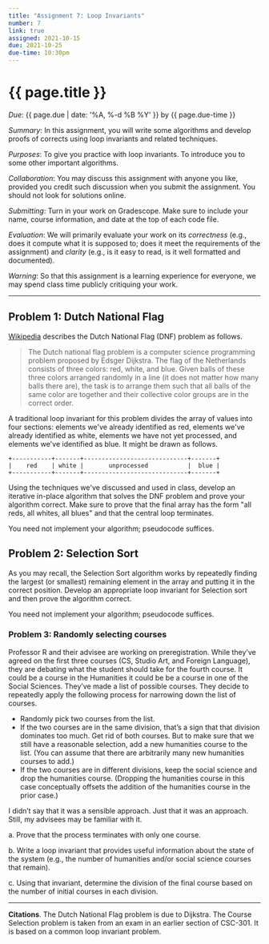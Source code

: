 ```yaml
---
title: "Assignment 7: Loop Invariants"
number: 7
link: true
assigned: 2021-10-15
due: 2021-10-25
due-time: 10:30pm
---
```

# {{ page.title }}

*Due*: {{ page.due | date: '%A, %-d %B %Y' }} by {{ page.due-time }}

*Summary*: In this assignment, you will write some algorithms and develop
proofs of corrects using loop invariants and related techniques.

*Purposes*: To give you practice with loop invariants.  To introduce
you to some other important algorithms.

*Collaboration*: You may discuss this assignment with
anyone you like, provided you credit such discussion when you submit
the assignment.  You should not look for solutions online.

*Submitting*: Turn in your work on Gradescope.  Make sure to include
your name, course information, and date at the top of each code
file.

*Evaluation*: We will primarily evaluate your work on its *correctness*
(e.g., does it compute what it is supposed to; does it meet the
requirements of the assignment) and *clarity* (e.g., is it easy to read,
is it well formatted and documented).  

*Warning*: So that this assignment is a learning experience for everyone,
we may spend class time publicly critiquing your work.

---

Problem 1: Dutch National Flag
------------------------------

[Wikipedia](https://en.wikipedia.org/wiki/Dutch_national_flag_problem) describes the Dutch National Flag (DNF) problem as follows.

> The Dutch national flag problem is a computer science programming problem proposed by Edsger Dijkstra. The flag of the Netherlands consists of three colors: red, white, and blue. Given balls of these three colors arranged randomly in a line (it does not matter how many balls there are), the task is to arrange them such that all balls of the same color are together and their collective color groups are in the correct order.

A traditional loop invariant for this problem divides the array of values into four sections: elements we've already identified as red, elements we've already identified as white, elements we have not yet processed, and elements we've identified as blue.  It might be drawn as follows.

```
+-----------+-------+-----------------------------+-------+
|    red    | white |       unprocessed           |  blue |
+-----------+-------+-----------------------------+-------+
```

Using the techniques we've discussed and used in class, develop an iterative in-place algorithm that solves the DNF problem and prove your algorithm correct.  Make sure to prove that the final array has the form "all reds, all whites, all blues" and that the central loop terminates.

You need not implement your algorithm; pseudocode suffices.

Problem 2: Selection Sort
-------------------------

As you may recall, the Selection Sort algorithm works by repeatedly finding
the largest (or smallest) remaining element in the array and putting it
in the correct position.  Develop an appropriate loop invariant for 
Selection sort and then prove the algorithm correct.

You need not implement your algorithm; pseudocode suffices.

### Problem 3: Randomly selecting courses

Professor R and their advisee are working on preregistration. While they’ve agreed on the first three courses (CS, Studio Art, and Foreign Language), they are debating what the student should take for the fourth course. It could be a course in the Humanities it could be be a course in one of the Social Sciences. They’ve made a list of possible courses. They decide to repeatedly apply the following process for narrowing down the list of courses.

* Randomly pick two courses from the list.
* If the two courses are in the same division, that’s a sign that that division dominates too much. Get rid of both courses. But to make sure that we still have a reasonable selection, add a new humanities course to the list. (You can assume that there are arbitrarily many new humanities courses to add.)
* If the two courses are in different divisions, keep the social science and drop the humanities course. (Dropping the humanities course in this case conceptually offsets the addition of the humanities course in the prior case.)

I didn’t say that it was a sensible approach. Just that it was an approach. Still, my advisees may be familiar with it.

a. Prove that the process terminates with only one course.

b. Write a loop invariant that provides useful information about the state of the system (e.g., the number of humanities and/or social science courses that remain).

c. Using that invariant, determine the division of the final course based on the number of initial courses in each division.

---

**Citations**.  The Dutch National Flag problem is due to Dijkstra.  The
Course Selection problem is taken from an exam in an earlier section of
CSC-301.  It is based on a common loop invariant problem.

